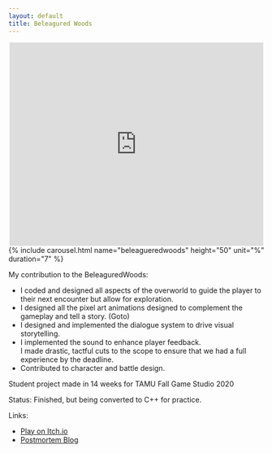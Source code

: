 ```yaml
---
layout: default
title: Beleagured Woods
---
```


  <div class="embed-responsive embed-responsive-21by9">
    <iframe id="media-I2E485B-INg" class="media embed-responsive-item" src="https://www.youtube.com/embed/I2E485B-INg?width=500=400" title="" width="500" height="400" style="    display: block;
        margin: 0 auto;  max-height: 400px; max-width: 100%; outline: none;" allow="encrypted-media; picture-in-picture" frameborder="0"></iframe>
</div>
{% include carousel.html name="beleagueredwoods" height="50" unit="%" duration="7" %}

<div class="hidden">
<p>
My contribution to the BeleaguredWoods:
    <ul>
        <li>
        I coded and designed all aspects of the overworld to guide the player to their next encounter but allow for exploration. 
        </li>
        <li>
        I designed all the pixel art animations designed to complement the gameplay and tell a story. (Goto)
        </li>
        <li>
        I designed and implemented the dialogue system to drive visual storytelling. 
        </li>
        <li>
        I implemented the sound to enhance player feedback.
        </li> ​
        I made drastic, tactful cuts to the scope to ensure that we had a full experience by the deadline.
        </li>
        <li>
        Contributed to character and battle design.
        </li>
    </ul>
</p>
</div>

Student project made in 14 weeks for TAMU Fall Game Studio 2020


Status:  Finished, but being converted to C++ for practice.

Links:
<ul>
<li>
​<a href="https://undeadknight11.itch.io/beleagueredwoods">
Play on Itch.io </a>
</li>
<li>
<a href="beleaguredwoodspostmortem"> Postmortem Blog </a> 
</li>
</ul>